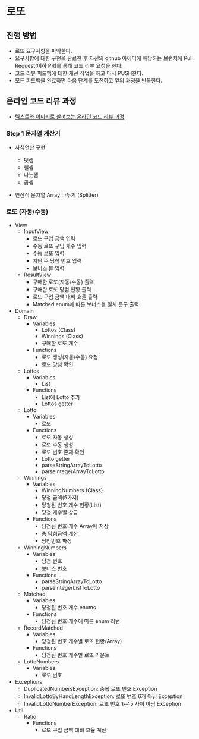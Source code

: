 # 로또
## 진행 방법
* 로또 요구사항을 파악한다.
* 요구사항에 대한 구현을 완료한 후 자신의 github 아이디에 해당하는 브랜치에 Pull Request(이하 PR)를 통해 코드 리뷰 요청을 한다.
* 코드 리뷰 피드백에 대한 개선 작업을 하고 다시 PUSH한다.
* 모든 피드백을 완료하면 다음 단계를 도전하고 앞의 과정을 반복한다.

## 온라인 코드 리뷰 과정
* [텍스트와 이미지로 살펴보는 온라인 코드 리뷰 과정](https://github.com/next-step/nextstep-docs/tree/master/codereview)

### Step 1 문자열 계산기
* 사칙연산 구현
  * 덧셈
  * 뺄셈
  * 나눗셈
  * 곱셈

* 연산식 문자열 Array 나누기 (Splitter) 

### 로또 (자동/수동)
* View
  * InputView
    * 로또 구입 금액 입력
    * 수동 로또 구입 개수 입력
    * 수동 로또 입력
    * 지난 주 당첨 번호 입력
    * 보너스 볼 입력
  * ResultView
    * 구매한 로또(자동/수동) 출력
    * 구매한 로또 당첨 현황 출력
    * 로또 구입 금액 대비 효율 출력
    * Matched enum에 따른 보너스볼 일치 문구 출력
* Domain
  * Draw
    * Variables 
      * Lottos (Class)
      * Winnings (Class)
      * 구매한 로또 개수
    * Functions
      * 로또 생성(자동/수동) 요청
      * 로또 당첨 확인
  * Lottos
    * Variables
      * List<Lotto>
    * Functions
      * List에 Lotto 추가
      * Lottos getter
  * Lotto
    * Variables
      * 로또
    * Functions
      * 로또 자동 생성
      * 로또 수동 생성
      * 로또 번호 존재 확인
      * Lotto getter
      * parseStringArrayToLotto
      * parseIntegerArrayToLotto
  * Winnings
    * Variables
      * WinningNumbers (Class)
      * 당첨 금액(5가지)
      * 당첨된 번호 개수 현황(List)
      * 당첨 개수별 상금
    * Functions
      * 당첨된 번호 개수 Array에 저장
      * 총 당첨금액 계산
      * 당첨번호 파싱
  * WinningNumbers
    * Variables
      * 당첨 번호
      * 보너스 번호
    * Functions
      * parseStringArrayToLotto
      * parseIntegerListToLotto
  * Matched
    * Variables
      * 당첨된 번호 개수 enums
    * Functions
      * 당청된 번호 개수에 따른 enum 리턴
  * RecordMatched
    * Variables
      * 당첨된 번호 개수별 로또 현황(Array)
    * Functions
      * 당첨된 번호 개수별 로또 카운트
  * LottoNumbers
    * Variables
      * 로또 번호
* Exceptions
  * DuplicatedNumbersException: 중복 로또 번호 Exception
  * InvalidLottoByHandLengthException: 로또 번호 6개 아님 Exception
  * InvalidLottoNumberException: 로또 번호 1~45 사이 아님 Exception
* Util
  * Ratio
    * Functions
      * 로또 구입 금액 대비 효율 계산